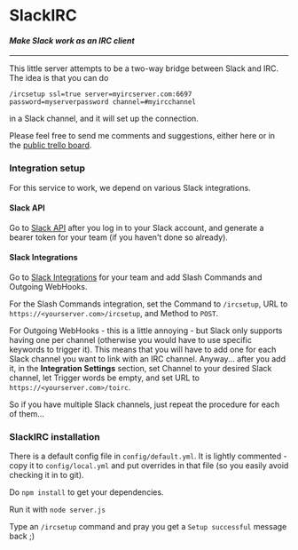# SlackIRC

#### _Make Slack work as an IRC client_
* * *

This little server attempts to be a two-way bridge between Slack and IRC. The idea is that you
can do

`/ircsetup ssl=true server=myircserver.com:6697 password=myserverpassword channel=#myircchannel`

in a Slack channel, and it will set up the connection.

Please feel free to send me comments and suggestions, either here or in the [public trello board](https://trello.com/b/bEHt5lrT/slackirc).

### Integration setup

For this service to work, we depend on various Slack integrations.

#### Slack API

Go to [Slack API](https://api.slack.com) after you log in to your Slack account, and generate
a bearer token for your team (if you haven't done so already).

#### Slack Integrations

Go to [Slack Integrations](https://my.slack.com/services) for your team and add Slash Commands
and Outgoing WebHooks.

For the Slash Commands integration, set the Command to `/ircsetup`, URL to
`https://<yourserver.com>/ircsetup`, and Method to `POST`.

For Outgoing WebHooks - this is a little annoying - but Slack only supports having one per
channel (otherwise you would have to use specific keywords to trigger it). This means that you
will have to add one for each Slack channel you want to link with an IRC channel. Anyway...
after you add it, in the **Integration Settings** section, set Channel to your desired Slack
channel, let Trigger words be empty, and set URL to `https://<yourserver.com>/toirc`.

So if you have multiple Slack channels, just repeat the procedure for each of them...

### SlackIRC installation

There is a default config file in `config/default.yml`. It is lightly commented - copy it to
`config/local.yml` and put overrides in that file (so you easily avoid checking it in to git).

Do `npm install` to get your dependencies.

Run it with `node server.js`

Type an `/ircsetup` command and pray you get a `Setup successful` message back ;)
